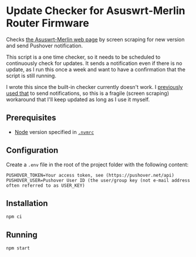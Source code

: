 # Update Checker for Asuswrt-Merlin Router Firmware

Checks [the Asuswrt-Merlin web page](https://www.asuswrt-merlin.net/) by screen scraping for new version and send Pushover notification.

This script is a one time checker, so it needs to be scheduled to continuously check for updates. It sends a notification even if there is no update, as I run this once a week and want to have a confirmation that the script is still running.

I wrote this since the built-in checker currently doesn't work. I [previously used that](https://www.henriksommerfeld.se/firmware-update-notifications-for-my-asus-router/) to send notifications, so this is a fragile (screen scraping) workaround that I'll keep updated as long as I use it myself.

## Prerequisites

- [Node](https://nodejs.org/en/) version specified in [`.nvmrc`](./.nvmrc)

## Configuration

Create a `.env` file in the root of the project folder with the following content:

```
PUSHOVER_TOKEN=Your access token, see (https://pushover.net/api)
PUSHOVER_USER=Pushover User ID (the user/group key (not e-mail address often referred to as USER_KEY)
```

## Installation

`npm ci`

## Running

`npm start`
